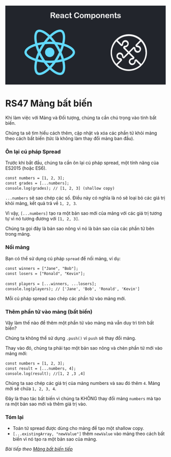 
![Create-HTML-1](images/components.jpg) 

# RS47 Mảng bất biến

Khi làm việc với Mảng và Đối tượng, chúng ta cần chú trọng vào tính bất biến. 

Chúng ta sẽ tìm hiểu cách thêm, cập nhật và xóa các phần tử khỏi mảng theo cách bất biến (tức là không làm thay đổi mảng ban đầu).

### Ôn lại cú pháp Spread

Trước khi bắt đầu, chúng ta cần ôn lại cú pháp spread, một tính năng của ES2015 (hoặc ES6).

```
const numbers = [1, 2, 3];
const grades = [...numbers];
console.log(grades); // [1, 2, 3] (shallow copy)
```

`...numbers` sẽ sao chép các số. Điều này có nghĩa là nó sẽ loại bỏ các giá trị khỏi mảng, kết quả trả về `1, 2, 3`.

Vì vậy, `[...numbers]` tạo ra một bản sao mới của mảng với các giá trị tương tự vì nó tương đương với `[1, 2, 3]`.

Chúng ta gọi đây là bản sao nông vì nó là bản sao của các phần tử bên trong mảng.

### Nối mảng

Bạn có thể sử dụng cú pháp `spread` để nối mảng, ví dụ:

```
const winners = ["Jane", "Bob"];
const losers = ["Ronald", "Kevin"];

const players = [...winners, ...losers];
console.log(players); // ['Jane', 'Bob', 'Ronald', 'Kevin']
```

Mỗi cú pháp spread sao chép các phần tử vào mảng mới.

### Thêm phần tử vào mảng (bất biến)

Vậy làm thế nào để thêm một phần tử vào mảng mà vẫn duy trì tính bất biến?

Chúng ta không thể sử dụng `.push()` vì `push` sẽ thay đổi mảng.

Thay vào đó, chúng ta phải tạo một bản sao nông và chèn phần tử mới vào mảng mới:

```
const numbers = [1, 2, 3];
const result = [...numbers, 4];
console.log(result); //[1, 2 ,3 ,4]
```

Chúng ta sao chép các giá trị của mảng numbers và sau đó thêm `4`. Mảng mới sẽ chứa `1, 2, 3, 4`.

Đây là thao tác bất biến vì chúng ta KHÔNG thay đổi mảng `numbers` mà tạo ra một bản sao mới và thêm giá trị vào.

### Tóm lại

- Toán tử spread được dùng cho mảng để tạo một shallow copy.
- `[...existingArray, "newValue"]` thêm `newValue` vào mảng theo cách bất biến vì nó tạo ra một bản sao của mảng.


*Bài tiếp theo [Mảng bất biến tiếp](/lesson/session/session_048_immutable_array_more.md)*